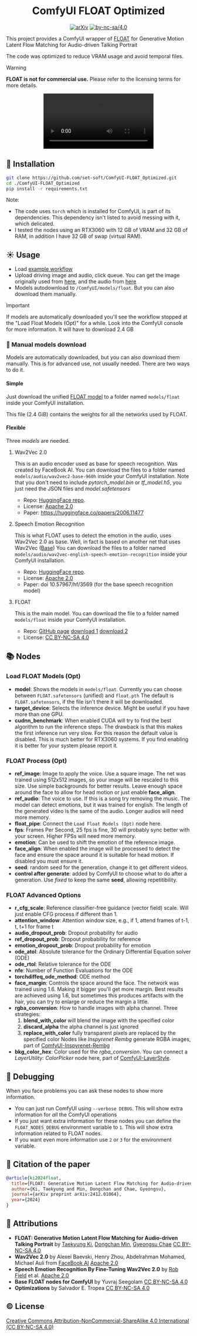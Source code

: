 <div align="center">

# ComfyUI FLOAT Optimized

[![arXiv](https://img.shields.io/badge/arXiv%20paper-2412.09013-b31b1b.svg)](https://arxiv.org/abs/2412.01064)
[![by-nc-sa/4.0](https://img.shields.io/badge/license-CC--BY--NC--SA--4.0-lightgrey)](https://creativecommons.org/licenses/by-nc-sa/4.0/deed.en)

</div>

This project provides a ComfyUI wrapper of [FLOAT](https://github.com/deepbrainai-research/float) for Generative Motion Latent Flow Matching for Audio-driven Talking Portrait

The code was optimized to reduce VRAM usage and avoid temporal files.

> [!WARNING]
> **FLOAT is not for commercial use.**
> Please refer to the licensing terms for more details.


<div align="center">
  <video src="https://github.com/user-attachments/assets/36626b4a-d3e5-4db9-87a7-ca0e949daee0" />
</div>


## 🚀 Installation

```bash
git clone https://github.com/set-soft/ComfyUI-FLOAT_Optimized.git
cd ./ComfyUI-FLOAT_Optimized
pip install -r requirements.txt
```

Note:
- The code uses `torch` which is installed for ComfyUI, is part of its dependencies.
  This dependency isn't listed to avoid messing with it, which delicated.
- I tested the nodes using an RTX3060 with 12 GB of VRAM and 32 GB of RAM, in addition I have 32 GB of swap (virtual RAM).

## ☀️ Usage

- Load [example workflow](float_workflow.json)
- Upload driving image and audio, click queue.
  You can get the image originally used from [here](https://raw.githubusercontent.com/deepbrainai-research/float/refs/heads/main/assets/sam_altman_512x512.jpg),
  and the audio from [here](https://github.com/deepbrainai-research/float/raw/refs/heads/main/assets/aud-sample-vs-1.wav)
- Models autodownload to `/ComfyUI/models/float`.
  But you can also download them manually.

> [!IMPORTANT]
> If models are automatically downloaded you'll see the workflow stopped at the "Load Float Models (Opt)" for a while.
> Look into the ComfyUI console for more information.
> It will have to download 2.4 GB

### &#128190; Manual models download

Models are automatically downloaded, but you can also download them manually.
This is for advanced use, not usually needed.
There are two ways to do it.

#### Simple

Just download the unified [FLOAT model](https://huggingface.co/set-soft/float/resolve/main/FLOAT.safetensors?download=true)
to a folder named `models/float` inside your ComfyUI installation.

This file (2.4 GiB) contains the weights for all the networks used by FLOAT.

#### Flexible

Three *models* are needed.

1. Wav2Vec 2.0

    This is an audio encoder used as base for speech recognition. Was created by FaceBook AI.
    You can download the files to a folder named `models/audio/wav2vec2-base-960h` inside your ComfyUI installation.
    Note that you don't need to include *pytorch_model.bin* or *tf_model.h5*, you just need the JSON files and *model.safetensors*
    - Repo: [HuggingFace repo](https://huggingface.co/facebook/wav2vec2-base-960h).
    - License: [Apache 2.0](https://choosealicense.com/licenses/apache-2.0/)
    - Paper: https://huggingface.co/papers/2006.11477

2. Speech Emotion Recognition

    This is what FLOAT uses to detect the emotion in the audio, uses Wav2Vec 2.0 as base.
    Well, in fact is based on another net that uses Wav2Vec ([Base](https://huggingface.co/jonatasgrosman/wav2vec2-large-xlsr-53-english))
    You can download the files to a folder named `models/audio/wav2vec-english-speech-emotion-recognition` inside your ComfyUI installation.
    - Repo: [HuggingFace repo](https://huggingface.co/r-f/wav2vec-english-speech-emotion-recognition).
    - License: [Apache 2.0](https://choosealicense.com/licenses/apache-2.0/)
    - Paper: doi 10.57967/hf/3569 (for the base speech recognition model)

3. FLOAT

    This is the main model.
    You can download the file to a folder named `models/float` inside your ComfyUI installation.
    - Repo: [GitHub page](https://github.com/deepbrainai-research/float)
            [download 1](https://drive.google.com/file/d/1rvWuM12cyvNvBQNCLmG4Fr2L1rpjQBF0/view?pli=1)
            [download 2](https://huggingface.co/yuvraj108c/float/resolve/main/float.pth?download=true)
    - License: [CC BY-NC-SA 4.0](https://creativecommons.org/licenses/by-nc-sa/4.0/)


## &#128218; Nodes

### Load FLOAT Models (Opt)

- **model**: Shows the models in `models/float`. Currently you can choose between `FLOAT.safetensors` (unified) and `float.pth`
  The default is `FLOAT.safetensors`, if the file isn't there it will be downloaded.
- **target_device**: Selects the inference device. Might be useful if you have more than one GPU.
- **cudnn_benchmark**: When enabled CUDA will try to find the best algorithm to run the inference steps.
  The drawback is that this makes the first inference run very slow.
  For this reason the default value is disabled. This is much better for RTX3060 systems.
  If you find enabling it is better for your system please report it.

### FLOAT Process (Opt)

- **ref_image**: Image to apply the voice. Use a square image. The net was trained using 512x512 images,
  so your image will be rescaled to this size. Use simple backgrounds for better results. Leave enough
  space around the face to allow for head motion or just enable **face_align**.
- **ref_audio**: The voice to use. If this is a song try removing the music. The model can detect emotions,
  but it was trained for english. The length of the generated video is the same of the audio. Longer audios
  will need more memory.
- **float_pipe**: Connect the `Load Float Models (Opt)` node here.
- **fps**: Frames Per Second, 25 fps is fine, 30 will probably sync better with your screen. Higher FPSs
  will need more memory.
- **emotion**: Can be used to shift the emotion of the reference image.
- **face_align**: When enabled the image will be processed to detect the face and ensure the space around
  it is suitable for head motion. If disabled you must ensure it.
- **seed**: random seed for the generation, change it to get different videos.
- **control after generate**: added by ComfyUI to choose what to do after a generation. Use *fixed* to
  keep the same **seed**, allowing repetitibility.

### FLOAT Advanced Options

- **r_cfg_scale**: Reference classifier-free guidance (vector field) scale.
  Will just enable CFG process if different than 1.
- **attention_window**: Attention window size, e.g., if 1, attend frames of t-1, t, t+1 for frame t
- **audio_dropout_prob**: Dropout probability for audio
- **ref_dropout_prob**: Dropout probability for reference
- **emotion_dropout_prob**: Dropout probability for emotion
- **ode_atol**: Absolute tolerance for the Ordinary Differential Equation solver (ODE)
- **ode_rtol**: Relative tolerance for the ODE
- **nfe**: Number of Function Evaluations for the ODE
- **torchdiffeq_ode_method**: ODE method
- **face_margin**: Controls the space around the face. The network was trained using 1.6. Making it bigger
  you'll get more margin. Best results are achieved using 1.6, but sometimes this produces artifacts with
  the hair, you can try to enlarge or reduce the margin a little.
- **rgba_conversion**: How to handle images with alpha channel. Three strategies:
    1. **blend_with_color** will blend the image with the specified color
    2. **discard_alpha** the alpha channel is just ignored
    3. **replace_with_color** fully transparent pixels are replaced by the specified color
    Nodes like *Inspyrenet Rembg* generate RGBA images, part of
    [ComfyUI-Inspyrenet-Rembg](https://github.com/john-mnz/ComfyUI-Inspyrenet-Rembg)
- **bkg_color_hex**: Color used for the *rgba_conversion*. You can connect a *LayerUtility: ColorPicker* node
  here, part of [ComfyUI-LayerStyle](https://github.com/chflame163/ComfyUI_LayerStyle).


## &#128030; Debugging

When you face problems you can ask these nodes to show more information.

- You can just run ComfyUI using `--verbose DEBUG`.
  This will show extra information for *all* the ComfyUI operations
- If you just want extra information for these nodes you can define the `FLOAT_NODES_DEBUG` environment variable to `1`.
  This will show extra information related to FLOAT nodes.
- If you want even more information use `2` or `3` for the environment variable.


## &#128279; Citation of the paper

```bibtex
@article{ki2024float,
  title={FLOAT: Generative Motion Latent Flow Matching for Audio-driven Talking Portrait},
  author={Ki, Taekyung and Min, Dongchan and Chae, Gyeongsu},
  journal={arXiv preprint arXiv:2412.01064},
  year={2024}
}
```

## &#128101; Attributions

- **FLOAT: Generative Motion Latent Flow Matching for Audio-driven Talking Portrait** by
  [Taekyung Ki](https://taekyungki.github.io), [Dongchan Min](https://kevinmin95.github.io), [Gyeongsu Chae](https://www.aistudios.com/ko)
  [CC BY-NC-SA 4.0](https://creativecommons.org/licenses/by-nc-sa/4.0/)
- **Wav2Vec 2.0**  by
  Alexei Baevski, Henry Zhou, Abdelrahman Mohamed, Michael Auli from [FaceBook AI](https://ai.meta.com/)
  [Apache 2.0](https://choosealicense.com/licenses/apache-2.0/)
- **Speech Emotion Recognition By Fine-Tuning Wav2Vec 2.0** by
  [Rob Field](https://huggingface.co/r-f) et al.
  [Apache 2.0](https://choosealicense.com/licenses/apache-2.0/)
- **Base FLOAT nodes for ComfyUI** by Yuvraj Seegolam [CC BY-NC-SA 4.0](https://creativecommons.org/licenses/by-nc-sa/4.0/)
- **Optimizations** by Salvador E. Tropea [CC BY-NC-SA 4.0](https://creativecommons.org/licenses/by-nc-sa/4.0/)

## ©️  License

[Creative Commons Attribution-NonCommercial-ShareAlike 4.0 International (CC BY-NC-SA 4.0)](https://creativecommons.org/licenses/by-nc-sa/4.0/)
